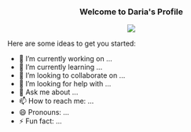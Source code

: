 <h3 align="center">
           Welcome to Daria's Profile
</h3>
<!-- Typing SVG by DenverCoder1 - https://github.com/DenverCoder1/readme-typing-svg -->
<p align="center">
           <a href="https://github.com/DenverCoder1/readme-typing-svg"><img src="https://readme-typing-svg.herokuapp.com?           font=Georgia&color=006D77&size=24&center=true&vCenter=true&lines=Grade+11+Student;Always+Learning;Self-Taught+Java">
           </a>
</p>
           

Here are some ideas to get you started:

- 🔭 I’m currently working on ...
- 🌱 I’m currently learning ...
- 👯 I’m looking to collaborate on ...
- 🤔 I’m looking for help with ...
- 💬 Ask me about ...
- 📫 How to reach me: ...
- 😄 Pronouns: ...
- ⚡ Fun fact: ...
